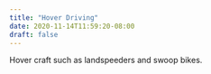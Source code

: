 ```yaml
---
title: "Hover Driving"
date: 2020-11-14T11:59:20-08:00
draft: false
---
```


Hover craft such as landspeeders and swoop bikes. 
